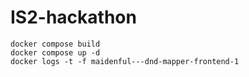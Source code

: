 # IS2-hackathon

```
docker compose build
docker compose up -d
docker logs -t -f maidenful---dnd-mapper-frontend-1
```
